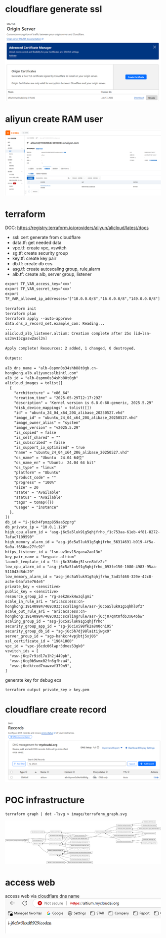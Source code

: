 # cloudflare generate ssl
<img alt="Alt text" src="image/cloudflare_ssl.png" />

# aliyun create RAM user
<img alt="Alt text" src="image/aliyun_ram.png" />


# terraform
DOC: https://registry.terraform.io/providers/aliyun/alicloud/latest/docs

- ssl: cert generate from cloudflare
- data.tf: get needed data
- vpc.tf: create vpc, vswitch
- sg.tf: create security group
- key.tf: create key pair
- db.tf: create db ecs
- asg.tf: create autoscaling group, rule,alarm
- alb.tf: create alb, server group, listener

```
export TF_VAR_access_key='xxx'
export TF_VAR_secret_key='xxx'
export TF_VAR_allowed_ip_addresses='["10.0.0.0/8","16.0.0.0/8","149.0.0.0/8"]'

terraform init
terraform plan
terraform apply --auto-approve
data.dns_a_record_set.example_com: Reading...
...
alicloud_alb_listener.altium: Creation complete after 25s [id=lsn-uz3nv15zgasw2aol3n]

Apply complete! Resources: 2 added, 1 changed, 0 destroyed.

Outputs:

alb_dns_name = "alb-8spmn0s34shb88t0gb.cn-hongkong.alb.aliyuncsslbintl.com"
alb_id = "alb-8spmn0s34shb88t0gb"
alicloud_images = tolist([
  {
    "architecture" = "x86_64"
    "creation_time" = "2025-05-29T12:17:29Z"
    "description" = "Kernel version is 6.8.0-60-generic, 2025.5.29"
    "disk_device_mappings" = tolist([])
    "id" = "ubuntu_24_04_x64_20G_alibase_20250527.vhd"
    "image_id" = "ubuntu_24_04_x64_20G_alibase_20250527.vhd"
    "image_owner_alias" = "system"
    "image_version" = "v2025.5.29"
    "is_copied" = false
    "is_self_shared" = ""
    "is_subscribed" = false
    "is_support_io_optimized" = true
    "name" = "ubuntu_24_04_x64_20G_alibase_20250527.vhd"
    "os_name" = "Ubuntu  24.04 64位"
    "os_name_en" = "Ubuntu  24.04 64 bit"
    "os_type" = "linux"
    "platform" = "Ubuntu"
    "product_code" = ""
    "progress" = "100%"
    "size" = 20
    "state" = "Available"
    "status" = "Available"
    "tags" = tomap({})
    "usage" = "instance"
  },
])
db_id = "i-j6ch4fpmzp859aa5zprg"
db_private_ip = "10.0.1.128"
high_cpu_alarm_id = "asg-j6c5a5luk91g5qhjfrho_f1c753aa-61eb-4f81-8272-7afac7109590"
high_memory_alarm_id = "asg-j6c5a5luk91g5qhjfrho_56314691-b919-4f5a-9a0a-f650ea27fc92"
https_listener_id = "lsn-uz3nv15zgasw2aol3n"
key_pair_name = "keypair-altium"
launch_template_id = "lt-j6c38b6mj5lsre8bfz2z"
low_cpu_alarm_id = "asg-j6c5a5luk91g5qhjfrho_093fe150-1080-4983-95aa-511043d8dc29"
low_memory_alarm_id = "asg-j6c5a5luk91g5qhjfrho_7ad1f468-320e-42c8-ac5e-b6afa5e764e5"
private_key = <sensitive>
public_key = <sensitive>
resource_group_id = "rg-aek2mxk4wzqlgmi"
scale_in_rule_ari = "ari:acs:ess:cn-hongkong:1914098474693033:scalingrule/asr-j6c5a5luk91g5qhhl0fz"
scale_out_rule_ari = "ari:acs:ess:cn-hongkong:1914098474693033:scalingrule/asr-j6cj07qmt0fdo3x64obw"
scaling_group_id = "asg-j6c5a5luk91g5qhjfrho"
security_group_app_id = "sg-j6cio598fk2a8m0cni95"
security_group_db_id = "sg-j6c5h7dj98la1tijwgx9"
server_group_id = "sgp-hahkcr4vpjbtj5xj06"
ssl_certificate_id = "19041060"
vpc_id = "vpc-j6cdc06lwpr3dmes53gk0"
vswitch_ids = [
  "vsw-j6cp7r9id17u1h2j449pb",
  "vsw-j6cg0b5wmx02fn6gfhza4",
  "vsw-j6cdktcod7nawxwf379n9",
]
```

generate key for debug ecs
```
terraform output private_key > key.pem
```


# cloudflare create record
<img alt="Alt text" src="image/cloudflare_record.png" />

# POC infrastructure
```
terraform graph | dot -Tsvg > image/terraform_graph.svg
```
<img alt="Alt text" src="image/terraform_graph.svg" />

# access web
access web via cloudflare dns name
<img alt="Alt text" src="image/web_dns.png" />